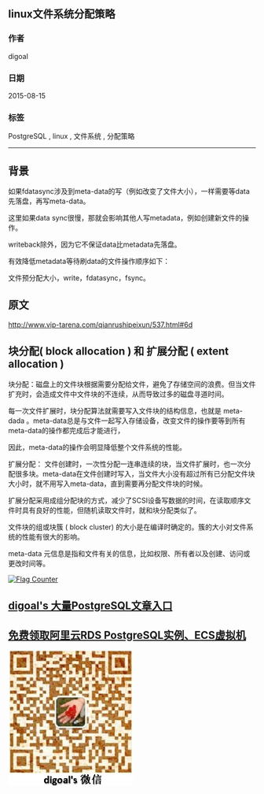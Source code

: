 ## linux文件系统分配策略  
                                                   
### 作者                                  
digoal                                  
                                  
### 日期                                   
2015-08-15                             
                                    
### 标签                                  
PostgreSQL , linux , 文件系统 , 分配策略      
                                              
----                                              
                                               
## 背景                                   
如果fdatasync涉及到meta-data的写（例如改变了文件大小），一样需要等data先落盘，再写meta-data。  
  
这里如果data sync很慢，那就会影响其他人写metadata，例如创建新文件的操作。  
  
writeback除外，因为它不保证data比metadata先落盘。  
  
有效降低metadata等待刷data的文件操作顺序如下：  
  
文件预分配大小，write，fdatasync，fsync。  
  
## 原文  
http://www.vip-tarena.com/qianrushipeixun/537.html#6d  
  
## 块分配( block allocation ) 和 扩展分配  ( extent allocation )  
  
块分配：磁盘上的文件块根据需要分配给文件，避免了存储空间的浪费。但当文件扩充时，会造成文件中文件块的不连续，从而导致过多的磁盘寻道时间。  
  
每一次文件扩展时，块分配算法就需要写入文件块的结构信息，也就是 meta-dada 。meta-data总是与文件一起写入存储设备，改变文件的操作要等到所有meta-data的操作都完成后才能进行，  
  
因此，meta-data的操作会明显降低整个文件系统的性能。  
  
扩展分配： 文件创建时，一次性分配一连串连续的块，当文件扩展时，也一次分配很多块。meta-data在文件创建时写入，当文件大小没有超过所有已分配文件块大小时，就不用写入meta-data，直到需要再分配文件块的时候。  
  
扩展分配采用成组分配块的方式，减少了SCSI设备写数据的时间，在读取顺序文件时具有良好的性能，但随机读取文件时，就和块分配类似了。  
  
文件块的组或块簇 ( block cluster) 的大小是在编译时确定的。簇的大小对文件系统的性能有很大的影响。  
  
meta-data 元信息是指和文件有关的信息，比如权限、所有者以及创建、访问或更改时间等。  
  
<a rel="nofollow" href="http://info.flagcounter.com/h9V1"  ><img src="http://s03.flagcounter.com/count/h9V1/bg_FFFFFF/txt_000000/border_CCCCCC/columns_2/maxflags_12/viewers_0/labels_0/pageviews_0/flags_0/"  alt="Flag Counter"  border="0"  ></a>  
  
  
  
  
  
  
## [digoal's 大量PostgreSQL文章入口](https://github.com/digoal/blog/blob/master/README.md "22709685feb7cab07d30f30387f0a9ae")
  
  
## [免费领取阿里云RDS PostgreSQL实例、ECS虚拟机](https://free.aliyun.com/ "57258f76c37864c6e6d23383d05714ea")
  
  
![digoal's weixin](../pic/digoal_weixin.jpg "f7ad92eeba24523fd47a6e1a0e691b59")
  

